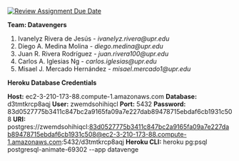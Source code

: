 [![Review Assignment Due Date](https://classroom.github.com/assets/deadline-readme-button-24ddc0f5d75046c5622901739e7c5dd533143b0c8e959d652212380cedb1ea36.svg)](https://classroom.github.com/a/PF9R8Pan)

**Team: Datavengers**

1. Ivanelyz Rivera de Jesús - _ivanelyz.rivera@upr.edu_
2. Diego A. Medina Molina - _diego.medina@upr.edu_
3. Juan R. Rivera Rodríguez - _juan.rivera100@upr.edu_
4. Carlos A. Iglesias Ng - _carlos.iglesias@upr.edu_
5. Misael J. Mercado Hernández - _misael.mercado1@upr.edu_ 

**Heroku Database Credentials**

**Host:** 
ec2-3-210-173-88.compute-1.amazonaws.com
**Database:** 
d3tmtkrcp8aqj
**User:** 
zwemdsohihiqcl
**Port:** 
5432
**Password:** 
83d0527775b3411c847bc2a9165fa09a7e227dab89478715ebdaf6cb1931c508
**URI:** 
postgres://zwemdsohihiqcl:83d0527775b3411c847bc2a9165fa09a7e227dab89478715ebdaf6cb1931c508@ec2-3-210-173-88.compute-1.amazonaws.com:5432/d3tmtkrcp8aqj
**Heroku CLI:** 
heroku pg:psql postgresql-animate-69302 --app datavenge
